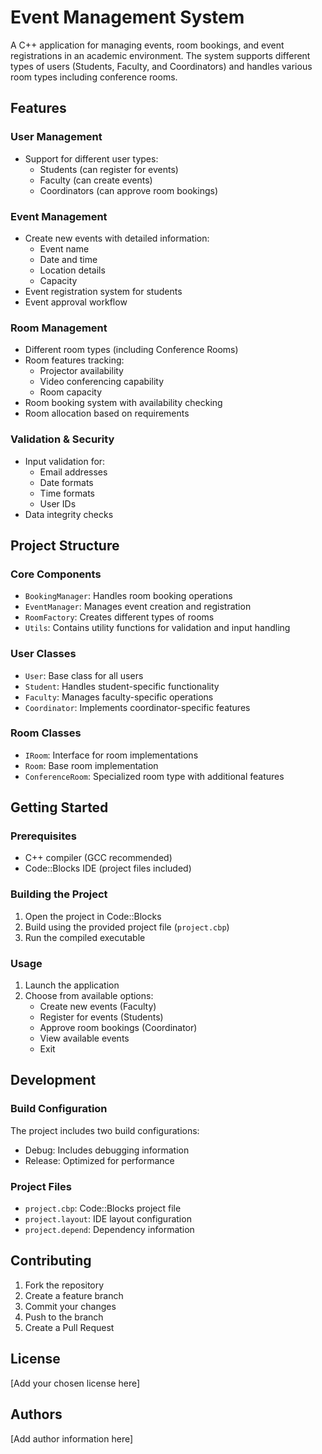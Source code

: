 # Event Management System

A C++ application for managing events, room bookings, and event registrations in an academic environment. The system supports different types of users (Students, Faculty, and Coordinators) and handles various room types including conference rooms.

## Features

### User Management
- Support for different user types:
  - Students (can register for events)
  - Faculty (can create events)
  - Coordinators (can approve room bookings)

### Event Management
- Create new events with detailed information:
  - Event name
  - Date and time
  - Location details
  - Capacity
- Event registration system for students
- Event approval workflow

### Room Management
- Different room types (including Conference Rooms)
- Room features tracking:
  - Projector availability
  - Video conferencing capability
  - Room capacity
- Room booking system with availability checking
- Room allocation based on requirements

### Validation & Security
- Input validation for:
  - Email addresses
  - Date formats
  - Time formats
  - User IDs
- Data integrity checks

## Project Structure

### Core Components
- `BookingManager`: Handles room booking operations
- `EventManager`: Manages event creation and registration
- `RoomFactory`: Creates different types of rooms
- `Utils`: Contains utility functions for validation and input handling

### User Classes
- `User`: Base class for all users
- `Student`: Handles student-specific functionality
- `Faculty`: Manages faculty-specific operations
- `Coordinator`: Implements coordinator-specific features

### Room Classes
- `IRoom`: Interface for room implementations
- `Room`: Base room implementation
- `ConferenceRoom`: Specialized room type with additional features

## Getting Started

### Prerequisites
- C++ compiler (GCC recommended)
- Code::Blocks IDE (project files included)

### Building the Project
1. Open the project in Code::Blocks
2. Build using the provided project file (`project.cbp`)
3. Run the compiled executable

### Usage
1. Launch the application
2. Choose from available options:
   - Create new events (Faculty)
   - Register for events (Students)
   - Approve room bookings (Coordinator)
   - View available events
   - Exit

## Development

### Build Configuration
The project includes two build configurations:
- Debug: Includes debugging information
- Release: Optimized for performance

### Project Files
- `project.cbp`: Code::Blocks project file
- `project.layout`: IDE layout configuration
- `project.depend`: Dependency information

## Contributing
1. Fork the repository
2. Create a feature branch
3. Commit your changes
4. Push to the branch
5. Create a Pull Request

## License
[Add your chosen license here]

## Authors
[Add author information here] 
